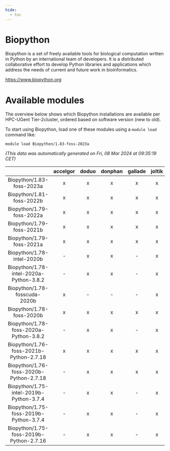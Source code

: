 ```yaml
---
hide:
  - toc
---
```


Biopython
=========


Biopython is a set of freely available tools for biological computation written in Python by an international team of developers. It is a distributed collaborative effort to develop Python libraries and applications which address the needs of current and future work in bioinformatics.

https://www.biopython.org
# Available modules


The overview below shows which Biopython installations are available per HPC-UGent Tier-2cluster, ordered based on software version (new to old).

To start using Biopython, load one of these modules using a `module load` command like:

```shell
module load Biopython/1.83-foss-2023a
```

*(This data was automatically generated on Fri, 08 Mar 2024 at 09:35:19 CET)*  

| |accelgor|doduo|donphan|gallade|joltik|skitty|
| :---: | :---: | :---: | :---: | :---: | :---: | :---: |
|Biopython/1.83-foss-2023a|x|x|x|x|x|x|
|Biopython/1.81-foss-2022b|x|x|x|x|x|x|
|Biopython/1.79-foss-2022a|x|x|x|x|x|x|
|Biopython/1.79-foss-2021b|x|x|x|x|x|x|
|Biopython/1.79-foss-2021a|x|x|x|x|x|x|
|Biopython/1.78-intel-2020b|-|x|x|-|x|x|
|Biopython/1.78-intel-2020a-Python-3.8.2|-|x|x|-|x|x|
|Biopython/1.78-fosscuda-2020b|x|-|-|-|x|-|
|Biopython/1.78-foss-2020b|x|x|x|x|x|x|
|Biopython/1.78-foss-2020a-Python-3.8.2|-|x|x|-|x|x|
|Biopython/1.76-foss-2021b-Python-2.7.18|x|x|x|x|x|x|
|Biopython/1.76-foss-2020b-Python-2.7.18|-|x|x|x|x|x|
|Biopython/1.75-intel-2019b-Python-3.7.4|-|x|x|-|x|x|
|Biopython/1.75-foss-2019b-Python-3.7.4|-|x|x|-|x|x|
|Biopython/1.75-foss-2019b-Python-2.7.16|-|x|x|-|x|x|
